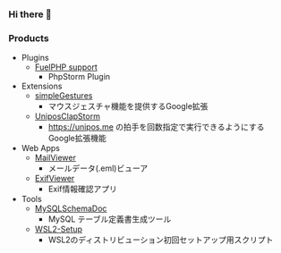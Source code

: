 ### Hi there 👋

<!--
**RyutaKojima/RyutaKojima** is a ✨ _special_ ✨ repository because its `README.md` (this file) appears on your GitHub profile.

Here are some ideas to get you started:

- 🔭 I’m currently working on ...
- 🌱 I’m currently learning ...
- 👯 I’m looking to collaborate on ...
- 🤔 I’m looking for help with ...
- 💬 Ask me about ...
- 📫 How to reach me: ...
- 😄 Pronouns: ...
- ⚡ Fun fact: ...
-->

### Products

- Plugins
  - [FuelPHP support](https://github.com/RyutaKojima/idea-php-fuelphp-plugin)
    - PhpStorm Plugin
- Extensions
  - [simpleGestures](https://github.com/RyutaKojima/simpleGestures)
    - マウスジェスチャ機能を提供するGoogle拡張
  - [UniposClapStorm](https://github.com/RyutaKojima/unipos-clap-storm-chrome-extension)
    - https://unipos.me の拍手を回数指定で実行できるようにするGoogle拡張機能
- Web Apps
  - [MailViewer](https://github.com/RyutaKojima/mail-viewer-app)
    - メールデータ(.eml)ビューア
  - [ExifViewer](https://github.com/RyutaKojima/ExifViewer)
    - Exif情報確認アプリ
- Tools
  - [MySQLSchemaDoc](https://github.com/RyutaKojima/MySQLSchemaDoc)
    - MySQL テーブル定義書生成ツール
  - [WSL2-Setup](https://github.com/RyutaKojima/WSL2-Setup)
    - WSL2のディストリビューション初回セットアップ用スクリプト
